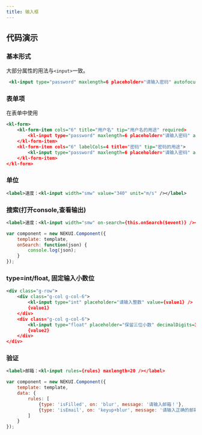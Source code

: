 ```yaml
---
title: 输入框
---
```


## 代码演示

### 基本形式

大部分属性的用法与`<input>`一致。

<!-- demo_start -->
<div class="m-example"></div>

```xml
 <kl-input type="password" maxlength=6 placeholder="请输入密码" autofocus />
```
<!-- demo_end -->

### 表单项

在表单中使用

<!-- demo_start -->
<div class="m-example"></div>

```xml
<kl-form>
    <kl-form-item cols="6" title="用户名" tip="用户名的用途" required>
        <kl-input type="password" maxlength=6 placeholder="请输入密码" autofocus required />
    </kl-form-item>
    <kl-form-item cols="6" labelCols=4 title="密码" tip="密码的用途">
        <kl-input type="password" maxlength=6 placeholder="请输入密码" autofocus />
    </kl-form-item>
</kl-form>
```
<!-- demo_end -->

### 单位

<!-- demo_start -->
<div class="m-example"></div>

```xml
<label>速度：<kl-input width="smw" value="340" unit="m/s" /></label>
```
<!-- demo_end -->

### 搜索(打开console,查看输出)

<!-- demo_start -->
<div class="m-example"></div>

```xml
<label>速度：<kl-input width="smw" on-search={this.onSearch($event)} /></label>
```

```javascript
var component = new NEKUI.Component({
    template: template,
    onSearch: function(json) {
        console.log(json);
    }
});
```
<!-- demo_end -->

### type=int/float, 固定输入小数位

<!-- demo_start -->
<div class="m-example"></div>

```xml
<div class="g-row">
    <div class="g-col g-col-6">
        <kl-input type="int" placeholder="请输入整数" value={value1} />
        {value1}
    </div>
    <div class="g-col g-col-6">
        <kl-input type="float" placeholder="保留三位小数" decimalDigits=3 value={value2} />
        {value2}
    </div>
</div>
```
<!-- demo_end -->

### 验证

<!-- demo_start -->
<div class="m-example"></div>

```xml
<label>邮箱：<kl-input rules={rules} maxlength=20 /></label>
```

```javascript
var component = new NEKUI.Component({
    template: template,
    data: {
        rules: [
            {type: 'isFilled', on: 'blur', message: '请输入邮箱！'},
            {type: 'isEmail', on: 'keyup+blur', message: '请输入正确的邮箱！'}
        ]
    }
});
```
<!-- demo_end -->
